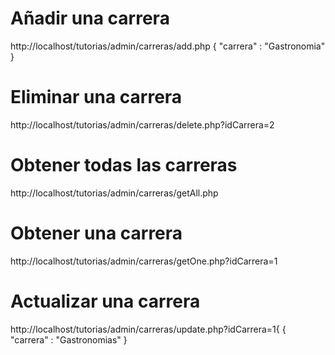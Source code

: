 # Añadir una carrera

http://localhost/tutorias/admin/carreras/add.php
{
  "carrera" : "Gastronomia"
}

# Eliminar una carrera

http://localhost/tutorias/admin/carreras/delete.php?idCarrera=2

# Obtener todas las carreras

http://localhost/tutorias/admin/carreras/getAll.php

# Obtener una carrera

http://localhost/tutorias/admin/carreras/getOne.php?idCarrera=1

# Actualizar una carrera

http://localhost/tutorias/admin/carreras/update.php?idCarrera=1{
{
  "carrera" : "Gastronomias"
}

